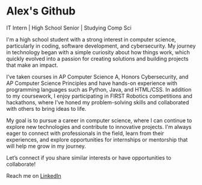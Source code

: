 # Alex's Github

IT Intern | High School Senior | Studying Comp Sci

I'm a high school student with a strong interest in computer science, particularly in coding, software development, and cybersecurity. My journey in technology began with a simple curiosity about how things work, which quickly evolved into a passion for creating solutions and building projects that make an impact.

I’ve taken courses in AP Computer Science A, Honors Cybersecurity, and AP Computer Science Principles and have hands-on experience with programming languages such as Python, Java, and HTML/CSS. In addition to my coursework, I enjoy participating in FIRST Robotics competitions and hackathons, where I’ve honed my problem-solving skills and collaborated with others to bring ideas to life.

My goal is to pursue a career in computer science, where I can continue to explore new technologies and contribute to innovative projects. I'm always eager to connect with professionals in the field, learn from their experiences, and explore opportunities for internships or mentorship that will help me grow in my journey.

Let’s connect if you share similar interests or have opportunities to collaborate!

Reach me on [LinkedIn](https://www.linkedin.com/in/al3xsk1/)
